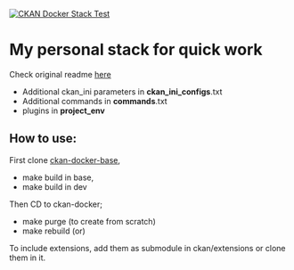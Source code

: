 [![CKAN Docker Stack Test](https://github.com/vht-io/ckan-docker/actions/workflows/test.yml/badge.svg)](https://github.com/vht-io/ckan-docker/actions/workflows/test.yml)

# My personal stack for quick work

Check original readme [here](https://github.com/ckan/ckan-docker/blob/master/README.md)

- Additional ckan_ini parameters in __ckan_ini_configs__.txt
- Additional commands in __commands__.txt
- plugins in __project_env__

## How to use:
First clone [ckan-docker-base](https://github.com/vuhitra-io/ckan-docker-base),
- make build in base,
- make build in dev

Then CD to ckan-docker;
- make purge (to create from scratch)
- make rebuild (or)

To include extensions, add them as submodule in ckan/extensions or clone them in it.